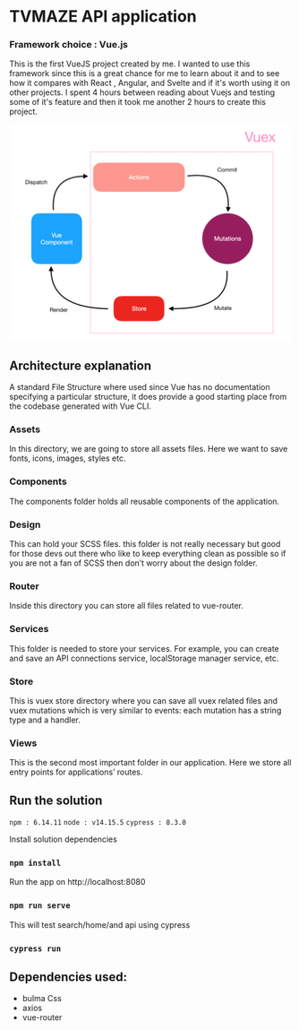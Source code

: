 # TVMAZE API application

### Framework choice : Vue.js
This is the first VueJS project created by me. I wanted to use this framework since this is a great chance for me to learn about it and to see how it compares with React , Angular, and Svelte and if it's worth using it on other projects.
I spent 4 hours between reading about Vuejs and testing some of it's feature and then it took me another 2 hours to create this project.

![Alt text](src/assets/architecture.png?raw=true "Title")

## Architecture explanation
A standard File Structure where used since Vue has no documentation specifying a particular structure, it does provide a good starting place from the codebase generated with Vue CLI.

### Assets
In this directory, we are going to store all assets files. Here we want to save fonts, icons, images, styles etc.

### Components 
The components folder holds all reusable components of the application.

### Design
This can hold your SCSS files. this folder is not really necessary but good for those devs out there who like to keep everything clean as possible so if you are not a fan of SCSS then don’t worry about the design folder.

### Router
Inside this directory you can store all files related to vue-router. 

### Services
This folder is needed to store your services. For example, you can create and save an API connections service, localStorage manager service, etc.

### Store
This is vuex store directory where you can save all vuex related files and vuex mutations which is very similar to events: each mutation has a string type and a handler.

### Views
This is the second most important folder in our application. Here we store all entry points for applications’ routes.

## Run the solution
`npm : 6.14.11`
`node : v14.15.5`
`cypress : 8.3.0`

Install solution dependencies 

### `npm install`

Run the app on http://localhost:8080

### `npm run serve`

This will test search/home/and api using cypress

### `cypress run`


## Dependencies used:

- bulma Css
- axios
- vue-router
